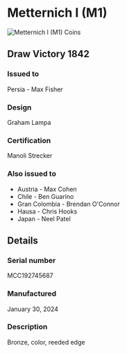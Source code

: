 
# Metternich I (M1)

![Metternich I (M1) Coins](m1-coins.jpg)

## Draw Victory 1842

### Issued to

Persia - Max Fisher

### Design

Graham Lampa

### Certification

Manoli Strecker

### Also issued to

* Austria - Max Cohen
* Chile - Ben Guarino
* Gran Colombia - Brendan O'Connor
* Hausa - Chris Hooks
* Japan - Neel Patel

## Details

### Serial number

MCC192745687

### Manufactured
January 30, 2024

### Description

Bronze, color, reeded edge
